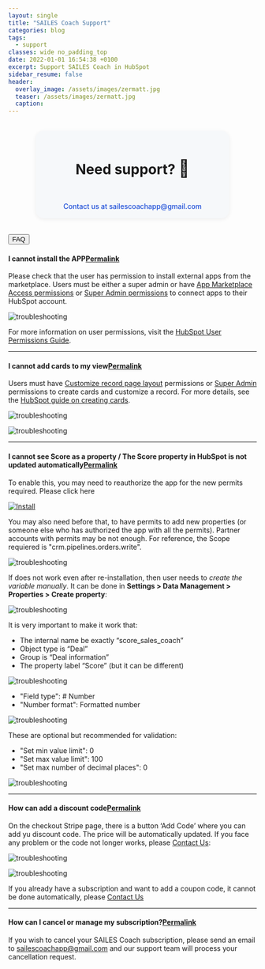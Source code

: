 ```yaml
---
layout: single
title: "SAILES Coach Support"
categories: blog
tags:
  - support
classes: wide no_padding_top
date: 2022-01-01 16:54:38 +0100
excerpt: Support SAILES Coach in HubSpot
sidebar_resume: false
header:
  overlay_image: /assets/images/zermatt.jpg
  teaser: /assets/images/zermatt.jpg
  caption:
---
```


<div style="padding: 1rem; background: #f6f8fa; border-radius: 16px; box-shadow: 0 2px 8px #0001; max-width: 360px; margin: 2rem auto; text-align: center;">
  <h1><strong>Need support? <span style="font-size:1.2em;">💬</span></strong></h1>
  <br>
  <a href="mailto:sailescoachapp@gmail.com" style="display: inline-block; margin-top: 0.75rem; color: #1d4ed8; text-decoration: none; font-weight: 500;">
    Contact us at sailescoachapp@gmail.com
  </a>
</div>

<div id="accordionExample" class="accordion">

<div class="accordion-item">

<h3 class="accordion-header">
<button class="accordion-button collapsed" type="button" data-bs-toggle="collapse" data-bs-target="#collapseTrouble" aria-expanded="true" aria-controls="collapseTrouble"><span id="troubleshooting" class="pt-6-m">FAQ</span>
</button></h3>

<div class="accordion-collapse collapse" id="collapseTrouble" data-bs-parent="#accordionExample">
<div class="accordion-body">

<h4 id="cannot-install-app" class="pt-6-m mb-3 text-primary">I cannot install the APP<a class="header-link" href="#cannot-install-app" title="Permalink"><span class="sr-only">Permalink</span><i class="fas fa-link"></i></a></h4>

<p>Please check that the user has permission to install external apps from the marketplace. Users must be either a super admin or have <a href="https://knowledge.hubspot.com/user-management/hubspot-user-permissions-guide?hubs_content=knowledge.hubspot.com/integrations/connect-apps-to-hubspot&hubs_content-cta=app-marketplace-access#settings" target="_blank">App Marketplace Access permissions</a> or <a href="https://knowledge.hubspot.com/user-management/hubspot-user-permissions-guide?hubs_content=knowledge.hubspot.com/integrations/connect-apps-to-hubspot&hubs_content-cta=super-admin#super-admin" target="_blank">Super Admin permissions</a> to connect apps to their HubSpot account.</p>

<p class="text-center"><img src="../../assets/images/trouble13.png" alt="troubleshooting" class="my-3 border border-3 border-primary rounded rounded-3"></p>

<p>For more information on user permissions, visit the <a href="https://knowledge.hubspot.com/user-management/hubspot-user-permissions-guide?#account" target="_blank">HubSpot User Permissions Guide</a>.</p>

<hr>

<h4 id="cannot-add-cards" class="pt-6-m mb-3 text-primary">I cannot add cards to my view<a class="header-link" href="#cannot-add-cards" title="Permalink"><span class="sr-only">Permalink</span><i class="fas fa-link"></i></a></h4>

<p>Users must have <a href="https://knowledge.hubspot.com/user-management/hubspot-user-permissions-guide?hubs_content=knowledge.hubspot.com/object-settings/create-cards-on-records&hubs_content-cta=customize-record-page-layout#crm-tools" target="_blank">Customize record page layout</a> permissions or <a href="https://knowledge.hubspot.com/user-management/hubspot-user-permissions-guide?hubs_content=knowledge.hubspot.com/object-settings/create-cards-on-records&hubs_content-cta=super-admin#super-admin" target="_blank">Super Admin</a> permissions to create cards and customize a record. For more details, see the <a href="https://knowledge.hubspot.com/object-settings/create-cards-on-records" target="_blank">HubSpot guide on creating cards</a>.</p>

<p class="text-center"><img src="../../assets/images/trouble8n.png" alt="troubleshooting" class="my-3 border border-3 border-primary rounded rounded-3"></p>

<p class="text-center"><img src="../../assets/images/trouble8n2.png" alt="troubleshooting" class="my-3 border border-3 border-primary rounded rounded-3"></p>

<hr>

<h4 id="i-cannot-see-score-as-a-custom-variable--the-score-in-hubspot-is-not-updated-automatically" class="pt-6-m mb-3 text-primary">I cannot see Score as a property / The Score property in HubSpot is not updated automatically<a class="header-link" href="#i-cannot-see-score-as-a-custom-variable--the-score-in-hubspot-is-not-updated-automatically" title="Permalink"><span class="sr-only">Permalink</span></a></h4>

<p>To enable this, you may need to reauthorize the app for the new permits required. Please click here</p>

<p class="text-center"><a href="{{ site.pwalink }}" target="_blank"><img src="../../assets/images/installBtn.png" alt="Install"></a></p>

<p>You may also need before that, to have permits to add new properties (or someone else who has authorized the app with all the permits). Partner accounts with permits may be not enough. For reference, the Scope requiered is "crm.pipelines.orders.write".</p>

<p class="text-center"><img src="../../assets/images/trouble1.png" alt="troubleshooting" class="my-3 border border-3 border-primary rounded rounded-3"></p>

<p>If does not work even after re-installation, then user needs to <i>create the variable manually</i>. It can be done in <strong>Settings > Data Management > Properties > Create property</strong>:</p>

<p class="text-center"><img src="../../assets/images/trouble12.png" alt="troubleshooting" class="my-3 border border-3 border-primary rounded rounded-3"></p>

<p>It is very important to make it work that:</p>

<ul>
  <li>The internal name be exactly “score_sales_coach”</li>
  <li>Object type is “Deal”</li>
  <li>Group is “Deal information”</li>
  <li>The property label “Score” (but it can be different)</li>
</ul>

<p class="text-center"><img src="../../assets/images/trouble2n.png" alt="troubleshooting" class="my-3 border border-3 border-primary rounded rounded-3"></p>

<ul>
  <li>"Field type": # Number</li>
  <li>"Number format": Formatted number</li>
</ul>

<p class="text-center"><img src="../../assets/images/trouble21.png" alt="troubleshooting" class="my-3 w-50 border border-3 border-primary rounded rounded-3"></p>

<p>These are optional but recommended for validation:</p>
<ul>
  <li>"Set min value limit": 0</li>
  <li>"Set max value limit": 100</li>
  <li>"Set max number of decimal places": 0</li>
</ul>

<p class="text-center"><img src="../../assets/images/trouble22.png" alt="troubleshooting" class="my-3 w-50 border border-3 border-primary rounded rounded-3"></p>

<hr>

<h4 id="how-can-add-a-discount-code" class="pt-6-m mb-3 text-primary">How can add a discount code<a class="header-link" href="#how-can-add-a-discount-code" title="Permalink"><span class="sr-only">Permalink</span><i class="fas fa-link"></i></a></h4>

<p>On the checkout Stripe page, there is a button ‘Add Code’ where you can add yu discount code. The price will be automatically updated. If you face any problem or the code not longer works, please <a href="mailto:sailescoachapp@gmail.com">Contact Us</a>:</p>

<p class="text-center"><img src="../../assets/images/trouble4.png" alt="troubleshooting" class="mt-5 w-50 border border-3 border-primary rounded rounded-3"></p>

<p class="text-center"><img src="../../assets/images/trouble3.png" alt="troubleshooting" class="mb-3 w-50 border border-3 border-primary rounded rounded-3"></p>

<p>If you already have a subscription and want to add a coupon code, it cannot be done automatically, please <a href="mailto:sailescoachapp@gmail.com">Contact Us</a></p>

<hr>

<h4 id="how-can-cancell-or-manage-my-subcription" class="pt-6-m mb-3 text-primary">How can I cancel or manage my subscription?<a class="header-link" href="#how-can-cancell-or-manage-my-subcription" title="Permalink"><span class="sr-only">Permalink</span><i class="fas fa-link"></i></a></h4>

<p>If you wish to cancel your SAILES Coach subscription, please send an email to <a href="mailto:sailescoachapp@gmail.com">sailescoachapp@gmail.com</a> and our support team will process your cancellation request.</p>

<!-- <p>If you want to cancel your subscription or change the invoice details, you can access the Customer Portal (or send and email to Support) by clicking on “Subscription” button inside the settings. (Only admin users)</p>
<p>Please cancell your subscription BEFORE uninstalling the APP, since the latter does not automatically cancel de subcription. (this is a HubSpot limitation)</p>

<p class="text-center"><img src="../../assets/images/trouble5.png" alt="troubleshooting" class="mt-5 w-50 border border-3 border-primary rounded rounded-3"></p>

<p class="text-center"><img src="../../assets/images/trouble6.png" alt="troubleshooting" class="mb-5 border border-3 border-primary rounded rounded-3"></p> -->

</div>
</div>
</div>
</div>
